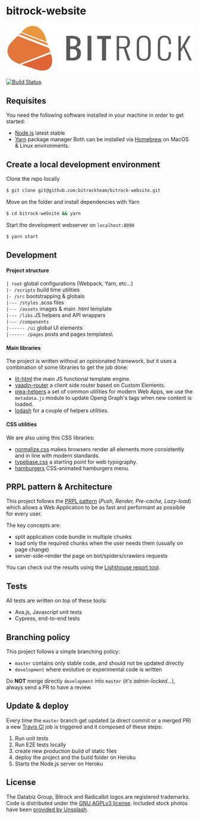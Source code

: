 # bitrock-website
![./src/assets/BitrockLogo.svg](./src/assets/BitrockLogo.svg)

[![Build Status](https://travis-ci.org/bitrockteam/bitrock-website.svg?branch=master)](https://travis-ci.org/bitrockteam/bitrock-website)

## Requisites
You need the following software installed in your machine in order to get started:
* [Node.js](https://nodejs.org/en/) latest stable
* [Yarn](https://yarnpkg.com/en/) package manager
Both can be installed via [Homebrew](https://brew.sh/) on MacOS & Linux environments.

## Create a local development environment
Clone the repo locally
```bash
$ git clone git@github.com:bitrockteam/bitrock-website.git
```

Move on the folder and install dependencies with Yarn
```bash
$ cd bitrock-website && yarn
```

Start the development webserver on `localhost:8090`
```bash
$ yarn start
```

## Development

#### Project structure 
`| root`          global configurations (Webpack, Yarn, etc...)\
`|- /scripts`     build time utilities\
`|- /src`         bootstrapping & globals\
`|--- /styles`    .scss files\
`|--- /assets`    images & main .html template\
`|--- /libs`      JS helpers and API wrappers\
`|--- /components` \
`|------ /ui`     global UI elements\
`|------ /pages`  posts and pages templates\

#### Main libraries
The project is written without an opinionated framework, but it uses a combination of some libraries to get the job done:

* [lit-html](https://github.com/Polymer/lit-html) the main JS functional template engine.
* [vaadin-router](https://vaadin.com/router) a client side router based on Custom Elements.
* [pwa-helpers](https://github.com/Polymer/pwa-helpers) a set of common utilities for modern Web Apps, we use the `metadata.js` module to update Openg Graph's tags when new content is loaded.
* [lodash](https://lodash.com/) for a couple of helpers utilities.

#### CSS utilities
We are also using this CSS libraries:

* [normalize.css](https://necolas.github.io/normalize.css/) makes browsers render all elements more consistently and in line with modern standards.
* [typebase.css](https://github.com/devinhunt/typebase.css) a starting point for web typography.
* [hamburgers](https://jonsuh.com/hamburgers/) CSS-animated hamburgers menu.

## PRPL pattern & Architecture
This project follows the [PRPL pattern](https://developers.google.com/web/fundamentals/performance/prpl-pattern/) (*Push, Render, Pre-cache, Lazy-load*) which allows a Web Application to be as fast and performant as possibile for every user.

The key concepts are:
* split application code bundle in multiple chunks
* load only the required chunks when the user needs them (usually on page change)
* server-side-render the page on bot/spiders/crawlers requests

You can check out the results using the [Lighthouse report tool](https://developers.google.com/web/tools/lighthouse/).

## Tests
All tests are written on top of these tools:

* Ava.js, Javascript unit tests
* Cypress, end-to-end tests

## Branching policy
This project follows a simple branching policy:

* `master` contains only stable code, and should not be updated directly
* `development` where evolutive or experimental code is written
<!-- * `gh-pages` where the distrubutable static files are deployed -->

Do **NOT** merge directly `development` into `master` (*it's admin-locked...*), always send a PR to have a review.

## Update & deploy
Every time the `master` branch get updated (a direct commit or a merged PR) a new [Travis CI](https://travis-ci.org/bitrockteam/tech-radar) job is triggered and it composed of these steps:

1. Run unit tests
2. Run E2E tests locally
3. create new production build of static files
4. deploy the project and the build folder on Heroku
5. Starts the Node.js server on Heroku


## License
The Databiz Group, Bitrock and Radicalbit logos are registered trademarks.
Code is distributed under the [GNU AGPLv3 license](LICENSE).
Included stock photos have been [provided by Unsplash](https://unsplash.com/license).